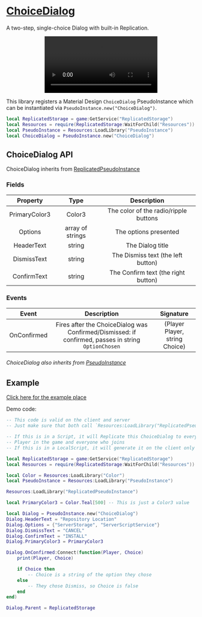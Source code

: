 # [ChoiceDialog](https://github.com/RoStrap/RoStrapUI/blob/master/ChoiceDialog.lua)

A two-step, single-choice Dialog with built-in Replication.

<div align="center">
	<video autoplay loop>
	<source src="../../../assets/videos/ChoiceDialog.mp4" type="video/mp4">
	</source>
	</video>
</div>

This library registers a Material Design `ChoiceDialog` PseudoInstance which can be instantiated via `PseudoInstance.new("ChoiceDialog")`.

```lua
local ReplicatedStorage = game:GetService("ReplicatedStorage")
local Resources = require(ReplicatedStorage:WaitForChild("Resources"))
local PseudoInstance = Resources:LoadLibrary("PseudoInstance")
local ChoiceDialog = PseudoInstance.new("ChoiceDialog")
```

## ChoiceDialog API

ChoiceDialog inherits from [ReplicatedPseudoInstance](../../Classes/ReplicatedPseudoInstance)

### Fields

|Property|Type|Description|
|:-:|:-:|:-:|
|PrimaryColor3|Color3|The color of the radio/ripple buttons|
|Options|array of strings|The options presented|
|HeaderText|string|The Dialog title|
|DismissText|string|The Dismiss text (the left button)|
|ConfirmText|string|The Confirm text (the right button)|

### Events

|Event|Description|Signature|
|:-:|:-:|:-:|
|OnConfirmed|Fires after the ChoiceDialog was Confirmed/Dismissed: if confirmed, passes in string `OptionChosen`|(Player Player, string Choice)|

###### ChoiceDialog also inherits from [PseudoInstance](https://rostrap.github.io/Libraries/Classes/PseudoInstance/#pseudoinstance-api)

## Example

[Click here for the example place](./../../assets/demos/ChoiceDialog.rbxl)

Demo code:

```lua
-- This code is valid on the client and server
-- Just make sure that both call `Resources:LoadLibrary("ReplicatedPseudoInstance")`

-- If this is in a Script, it will Replicate this ChoiceDialog to every
-- Player in the game and everyone who joins
-- If this is in a LocalScript, it will generate it on the client only

local ReplicatedStorage = game:GetService("ReplicatedStorage")
local Resources = require(ReplicatedStorage:WaitForChild("Resources"))

local Color = Resources:LoadLibrary("Color")
local PseudoInstance = Resources:LoadLibrary("PseudoInstance")

Resources:LoadLibrary("ReplicatedPseudoInstance")

local PrimaryColor3 = Color.Teal[500] -- This is just a Color3 value

local Dialog = PseudoInstance.new("ChoiceDialog")
Dialog.HeaderText = "Repository Location"
Dialog.Options = {"ServerStorage", "ServerScriptService"}
Dialog.DismissText = "CANCEL"
Dialog.ConfirmText = "INSTALL"
Dialog.PrimaryColor3 = PrimaryColor3

Dialog.OnConfirmed:Connect(function(Player, Choice)
    print(Player, Choice)

    if Choice then
        -- Choice is a string of the option they chose
    else
        -- They chose Dismiss, so Choice is false
    end
end)

Dialog.Parent = ReplicatedStorage
```
